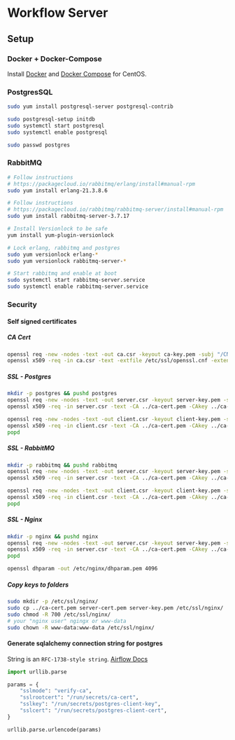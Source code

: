 # Workflow Server

## Setup

### Docker + Docker-Compose

Install [Docker](https://docs.docker.com/install/linux/docker-ce/centos/) and [Docker Compose](https://docs.docker.com/compose/install/) for CentOS.

### PostgresSQL

```bash
sudo yum install postgresql-server postgresql-contrib

sudo postgresql-setup initdb
sudo systemctl start postgresql
sudo systemctl enable postgresql

sudo passwd postgres
```

### RabbitMQ

```bash
# Follow instructions
# https://packagecloud.io/rabbitmq/erlang/install#manual-rpm
sudo yum install erlang-21.3.8.6

# Follow instructions
# https://packagecloud.io/rabbitmq/rabbitmq-server/install#manual-rpm
sudo yum install rabbitmq-server-3.7.17

# Install Versionlock to be safe
yum install yum-plugin-versionlock

# Lock erlang, rabbitmq and postgres
sudo yum versionlock erlang-*
sudo yum versionlock rabbitmq-server-*

# Start rabbitmq and enable at boot
sudo systemctl start rabbitmq-server.service
sudo systemctl enable rabbitmq-server.service
```

### Security

#### Self signed certificates

##### CA Cert

```bash
openssl req -new -nodes -text -out ca.csr -keyout ca-key.pem -subj "/CN=ca.ml.jku.at"
openssl x509 -req -in ca.csr -text -extfile /etc/ssl/openssl.cnf -extensions v3_ca -signkey ca-key.pem -out ca-cert.pem
```

##### SSL - Postgres

```bash
mkdir -p postgres && pushd postgres
openssl req -new -nodes -text -out server.csr -keyout server-key.pem -subj "/CN=igne"
openssl x509 -req -in server.csr -text -CA ../ca-cert.pem -CAkey ../ca-key.pem -CAcreateserial -out server-cert.pem

openssl req -new -nodes -text -out client.csr -keyout client-key.pem -subj "/CN=postgres-client"
openssl x509 -req -in client.csr -text -CA ../ca-cert.pem -CAkey ../ca-key.pem -CAcreateserial -out client-cert.pem
popd
```

##### SSL - RabbitMQ

```bash
mkdir -p rabbitmq && pushd rabbitmq
openssl req -new -nodes -text -out server.csr -keyout server-key.pem -subj "/CN=igne"
openssl x509 -req -in server.csr -text -CA ../ca-cert.pem -CAkey ../ca-key.pem -CAcreateserial -out server-cert.pem

openssl req -new -nodes -text -out client.csr -keyout client-key.pem -subj "/CN=rabbitmq-client"
openssl x509 -req -in client.csr -text -CA ../ca-cert.pem -CAkey ../ca-key.pem -CAcreateserial -out client-cert.pem
popd
```

##### SSL - Nginx

```bash
mkdir -p nginx && pushd nginx
openssl req -new -nodes -text -out server.csr -keyout server-key.pem -subj "/CN=igne"
openssl x509 -req -in server.csr -text -CA ../ca-cert.pem -CAkey ../ca-key.pem -CAcreateserial -out server-cert.pem
popd
```

```bash
openssl dhparam -out /etc/nginx/dhparam.pem 4096
```

##### Copy keys to folders

```bash
sudo mkdir -p /etc/ssl/nginx/
sudo cp ../ca-cert.pem server-cert.pem server-key.pem /etc/ssl/nginx/
sudo chmod -R 700 /etc/ssl/nginx/
# your "nginx user" ngingx or www-data
sudo chown -R www-data:www-data /etc/ssl/nginx/
```

#### Generate sqlalchemy connection string for postgres

String is an `RFC-1738-style string`. [Airflow Docs](https://airflow.apache.org/howto/connection/postgres.html)

```python
import urllib.parse

params = {
    "sslmode": "verify-ca",
    "sslrootcert": "/run/secrets/ca-cert",
    "sslkey": "/run/secrets/postgres-client-key",
    "sslcert": "/run/secrets/postgres-client-cert",
}

urllib.parse.urlencode(params)
```
